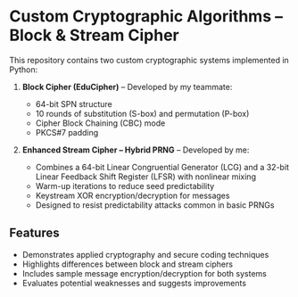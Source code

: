 # Custom Cryptographic Algorithms – Block & Stream Cipher

This repository contains two custom cryptographic systems implemented in Python:

1. **Block Cipher (EduCipher)** – Developed by my teammate:
   - 64-bit SPN structure
   - 10 rounds of substitution (S-box) and permutation (P-box)
   - Cipher Block Chaining (CBC) mode
   - PKCS#7 padding

2. **Enhanced Stream Cipher – Hybrid PRNG** – Developed by me:
   - Combines a 64-bit Linear Congruential Generator (LCG) and a 32-bit Linear Feedback Shift Register (LFSR) with nonlinear mixing
   - Warm-up iterations to reduce seed predictability
   - Keystream XOR encryption/decryption for messages
   - Designed to resist predictability attacks common in basic PRNGs

## Features

- Demonstrates applied cryptography and secure coding techniques
- Highlights differences between block and stream ciphers
- Includes sample message encryption/decryption for both systems
- Evaluates potential weaknesses and suggests improvements

